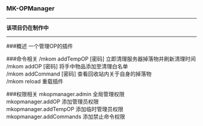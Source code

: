 ### MK-OPManager
___
__该项目仍在制作中__
___
###概述
一个管理OP的插件

###命令相关
/mkom addTempOP [密码]    立即清理服务器掉落物并刷新清理时间  
/mkom addOP [密码]        将手中物品添加至清理白名单  
/mkom addCommand [密码]   查看回收站内关于自身的掉落物  
/mkom reload              重载插件

###权限相关
mkopmanager.admin 全局管理权限  
mkopmanager.addOP 添加管理员权限  
mkopmanager.addTempOP 添加临时管理员权限  
mkopmanager.addCommands 添加禁止命令权限
